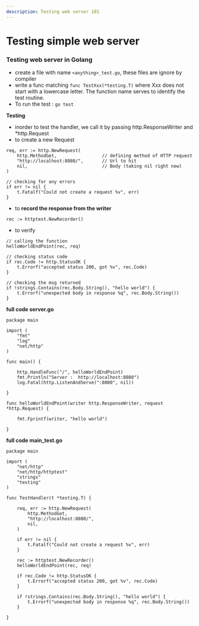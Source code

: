 ```yaml
---
description: Testing web server 101
---
```


# Testing simple web server

### Testing web server in Golang

* create a file with name `<anything>_test.go`, these files are ignore by compiler
* write a func matching `func TestXxx(*testing.T)`  where Xxx does not start with a lowercase letter. The function name serves to identify the test routine.
* To run the test : `go test`

**Testing**

* inorder to test the handler, we call it by passing http.ResponseWriter and \*http.Request
* to create a new Request

```text
req, err := http.NewRequest(
    http.MethodGet,                 // defining method of HTTP request
    "http://localhost:8080/",       // Url to hit
    nil,                            // Body (taking nil right now)
)

// checking for any errors            
if err != nil {
    t.Fatalf("Could not create a request %v", err)
}
```

* to **record the response from the writer**

```text
rec := httptest.NewRecorder()
```

* to verify

```text
// calling the function
helloWorldEndPoint(rec, req)

// checking status code
if rec.Code != http.StatusOK {
    t.Errorf("accepted status 200, got %v", rec.Code)
}

// checking the msg returned
if !strings.Contains(rec.Body.String(), "hello world") {
    t.Errorf("unexpected body in response %q", rec.Body.String())
}
```

**full code server.go**

```text
package main

import (
    "fmt"
    "log"
    "net/http"
)

func main() {

    http.HandleFunc("/", helloWorldEndPoint)
    fmt.Println("Server :  http://localhost:8080")
    log.Fatal(http.ListenAndServe(":8080", nil))

}

func helloWorldEndPoint(writer http.ResponseWriter, request *http.Request) {

    fmt.Fprintf(writer, "hello world")

}
```

**full code main\_test.go**

```text
package main

import (
    "net/http"
    "net/http/httptest"
    "strings"
    "testing"
)

func TestHandler(t *testing.T) {

    req, err := http.NewRequest(
        http.MethodGet,
        "http://localhost:8080/",
        nil,
    )

    if err != nil {
        t.Fatalf("Could not create a request %v", err)
    }

    rec := httptest.NewRecorder()
    helloWorldEndPoint(rec, req)

    if rec.Code != http.StatusOK {
        t.Errorf("accepted status 200, got %v", rec.Code)
    }

    if !strings.Contains(rec.Body.String(), "hello world") {
        t.Errorf("unexpected body in response %q", rec.Body.String())
    }

}
```

